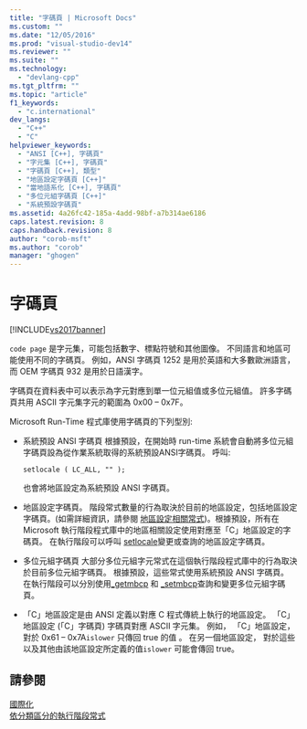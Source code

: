 ```yaml
---
title: "字碼頁 | Microsoft Docs"
ms.custom: ""
ms.date: "12/05/2016"
ms.prod: "visual-studio-dev14"
ms.reviewer: ""
ms.suite: ""
ms.technology: 
  - "devlang-cpp"
ms.tgt_pltfrm: ""
ms.topic: "article"
f1_keywords: 
  - "c.international"
dev_langs: 
  - "C++"
  - "C"
helpviewer_keywords: 
  - "ANSI [C++], 字碼頁"
  - "字元集 [C++], 字碼頁"
  - "字碼頁 [C++], 類型"
  - "地區設定字碼頁 [C++]"
  - "當地語系化 [C++], 字碼頁"
  - "多位元組字碼頁 [C++]"
  - "系統預設字碼頁"
ms.assetid: 4a26fc42-185a-4add-98bf-a7b314ae6186
caps.latest.revision: 8
caps.handback.revision: 8
author: "corob-msft"
ms.author: "corob"
manager: "ghogen"
---
```

# 字碼頁
[!INCLUDE[vs2017banner](../assembler/inline/includes/vs2017banner.md)]

`code page` 是字元集，可能包括數字、標點符號和其他圖像。  不同語言和地區可能使用不同的字碼頁。  例如，ANSI 字碼頁 1252 是用於英語和大多數歐洲語言，而 OEM 字碼頁 932 是用於日語漢字。  
  
 字碼頁在資料表中可以表示為字元對應到單一位元組值或多位元組值。  許多字碼頁共用 ASCII 字元集字元的範圍為 0x00 – 0x7F。  
  
 Microsoft Run\-Time 程式庫使用字碼頁的下列型別:  
  
-   系統預設 ANSI 字碼頁  根據預設，在開始時 run\-time 系統會自動將多位元組字碼頁設為從作業系統取得的系統預設ANSI字碼頁。  呼叫:  
  
    ```  
    setlocale ( LC_ALL, "" );  
    ```  
  
     也會將地區設定為系統預設 ANSI 字碼頁。  
  
-   地區設定字碼頁。  階段常式數量的行為取決於目前的地區設定，包括地區設定字碼頁。\(如需詳細資訊，請參閱 [地區設定相關常式](../c-runtime-library/locale.md)\)。根據預設，所有在 Microsoft 執行階段程式庫中的地區相關設定使用對應至「C」地區設定的字碼頁。  在執行階段可以呼叫 [setlocale](../c-runtime-library/reference/setlocale-wsetlocale.md)變更或查詢的地區設定字碼頁。  
  
-   多位元組字碼頁  大部分多位元組字元常式在這個執行階段程式庫中的行為取決於目前多位元組字碼頁。  根據預設，這些常式使用系統預設 ANSI 字碼頁。  在執行階段可以分別使用[\_getmbcp](../c-runtime-library/reference/getmbcp.md) 和 [\_setmbcp](../c-runtime-library/reference/setmbcp.md)查詢和變更多位元組字碼頁。  
  
-   「C」地區設定是由 ANSI 定義以對應 C 程式傳統上執行的地區設定。  「C」地區設定 \(「C」字碼頁\) 字碼頁對應 ASCII 字元集。  例如， 「C」地區設定， 對於 0x61 – 0x7A`islower` 只傳回 true 的值 。  在另一個地區設定， 對於這些以及其他由該地區設定所定義的值`islower` 可能會傳回 true。  
  
## 請參閱  
 [國際化](../c-runtime-library/internationalization.md)   
 [依分類區分的執行階段常式](../c-runtime-library/run-time-routines-by-category.md)